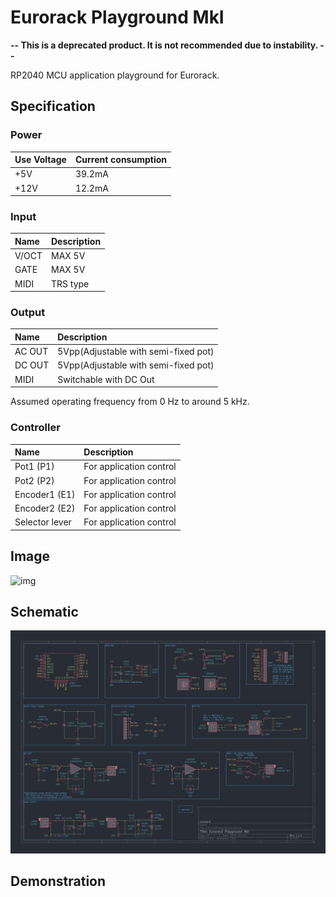 # Eurorack Playground MkI

**-- This is a deprecated product. It is not recommended due to instability. --**

RP2040 MCU application playground for Eurorack.

## Specification

### Power

|Use Voltage|Current consumption|
|:--|:--|
|+5V|39.2mA|
|+12V|12.2mA|

### Input

|Name|Description|
|:--|:--|
|V/OCT|MAX 5V|
|GATE| MAX 5V<br>|
|MIDI| TRS type|

### Output

|Name|Description|
|:--|:--|
|AC OUT|5Vpp(Adjustable with semi-fixed pot)|
|DC OUT|5Vpp(Adjustable with semi-fixed pot)|
|MIDI|Switchable with DC Out|

Assumed operating frequency from 0 Hz to around 5 kHz.


### Controller

|Name|Description|
|:--|:--|
|Pot1 (P1)|For application control|
|Pot2 (P2)|For application control|
|Encoder1 (E1)|For application control|
|Encoder2 (E2)|For application control|
|Selector lever|For application control|

## Image

![img](https://marksard.github.io/assets/photos/20231113_IMGP8382.jpg)

## Schematic

![img](_data/Eurorack%20Playground%20MkI%20schematic%20rev1.1.0.png)

## Demonstration
